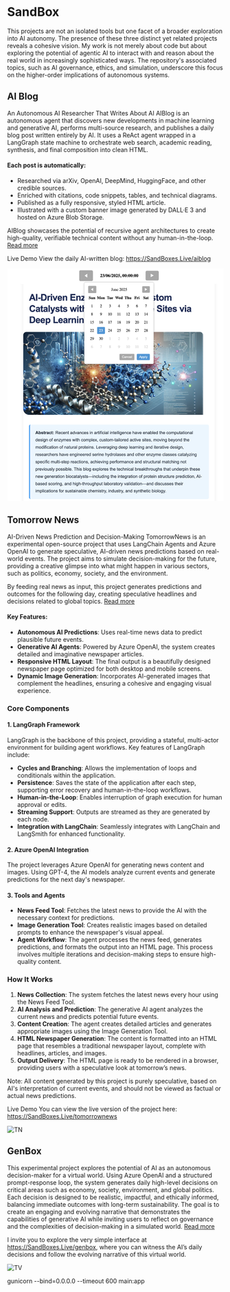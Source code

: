 # SandBox

This projects are not an isolated tools but one facet of a broader exploration into AI autonomy. The presence of these three distinct yet related projects reveals a cohesive vision. My work is not merely about code but about exploring the potential of agentic AI to interact with and reason about the real world in increasingly sophisticated ways. The repository's associated topics, such as AI governance, ethics, and simulation, underscore this focus on the higher-order implications of autonomous systems.

## AI Blog

An Autonomous AI Researcher That Writes About AI
AIBlog is an autonomous agent that discovers new developments in machine learning and generative AI, performs multi-source research, and publishes a daily blog post written entirely by AI. It uses a ReAct agent wrapped in a LangGraph state machine to orchestrate web search, academic reading, synthesis, and final composition into clean HTML.

#### Each post is automatically:

- Researched via arXiv, OpenAI, DeepMind, HuggingFace, and other credible sources.
- Enriched with citations, code snippets, tables, and technical diagrams.
- Published as a fully responsive, styled HTML article.
- Illustrated with a custom banner image generated by DALL·E 3 and hosted on Azure Blob Storage.

AIBlog showcases the potential of recursive agent architectures to create high-quality, verifiable technical content without any human-in-the-loop. [Read more](https://medium.com/design-bootcamp/recursive-intelligence-an-ai-agent-that-researches-and-writes-about-ai-autonomously-100bccd81001)

Live Demo
View the daily AI-written blog:
https://SandBoxes.Live/aiblog

![AIBlog](https://raw.githubusercontent.com/abozaralizadeh/SandBox/refs/heads/main/static/AIBlog.png)

## Tomorrow News

AI-Driven News Prediction and Decision-Making
TomorrowNews is an experimental open-source project that uses LangChain Agents and Azure OpenAI to generate speculative, AI-driven news predictions based on real-world events. The project aims to simulate decision-making for the future, providing a creative glimpse into what might happen in various sectors, such as politics, economy, society, and the environment.

By feeding real news as input, this project generates predictions and outcomes for the following day, creating speculative headlines and decisions related to global topics. [Read more](https://ai.gopubby.com/tomorrow-news-how-ai-crafts-futures-headlines-and-stories-8f2b37fd841e)

#### Key Features:
- **Autonomous AI Predictions**: Uses real-time news data to predict plausible future events.
- **Generative AI Agents**: Powered by Azure OpenAI, the system creates detailed and imaginative newspaper articles.
- **Responsive HTML Layout**: The final output is a beautifully designed newspaper page optimized for both desktop and mobile screens.
- **Dynamic Image Generation**: Incorporates AI-generated images that complement the headlines, ensuring a cohesive and engaging visual experience.

### Core Components

#### 1. **LangGraph Framework**
LangGraph is the backbone of this project, providing a stateful, multi-actor environment for building agent workflows. Key features of LangGraph include:

- **Cycles and Branching**: Allows the implementation of loops and conditionals within the application.
- **Persistence**: Saves the state of the application after each step, supporting error recovery and human-in-the-loop workflows.
- **Human-in-the-Loop**: Enables interruption of graph execution for human approval or edits.
- **Streaming Support**: Outputs are streamed as they are generated by each node.
- **Integration with LangChain**: Seamlessly integrates with LangChain and LangSmith for enhanced functionality.

#### 2. **Azure OpenAI Integration**
The project leverages Azure OpenAI for generating news content and images. Using GPT-4, the AI models analyze current events and generate predictions for the next day's newspaper.

#### 3. **Tools and Agents**
- **News Feed Tool**: Fetches the latest news to provide the AI with the necessary context for predictions.
- **Image Generation Tool**: Creates realistic images based on detailed prompts to enhance the newspaper's visual appeal.
- **Agent Workflow**: The agent processes the news feed, generates predictions, and formats the output into an HTML page. This process involves multiple iterations and decision-making steps to ensure high-quality content.

### How It Works

1. **News Collection**: The system fetches the latest news every hour using the News Feed Tool.
2. **AI Analysis and Prediction**: The generative AI agent analyzes the current news and predicts potential future events.
3. **Content Creation**: The agent creates detailed articles and generates appropriate images using the Image Generation Tool.
4. **HTML Newspaper Generation**: The content is formatted into an HTML page that resembles a traditional newspaper layout, complete with headlines, articles, and images.
5. **Output Delivery**: The HTML page is ready to be rendered in a browser, providing users with a speculative look at tomorrow’s news.


Note: All content generated by this project is purely speculative, based on AI's interpretation of current events, and should not be viewed as factual or actual news predictions.

Live Demo
You can view the live version of the project here:
https://SandBoxes.Live/tomorrownews

![TN](https://github.com/abozaralizadeh/SandBox/blob/main/static/TomorrowNewsSample4.png?raw=true)

## GenBox

This experimental project explores the potential of AI as an autonomous decision-maker for a virtual world. Using Azure OpenAI and a structured prompt-response loop, the system generates daily high-level decisions on critical areas such as economy, society, environment, and global politics. Each decision is designed to be realistic, impactful, and ethically informed, balancing immediate outcomes with long-term sustainability. The goal is to create an engaging and evolving narrative that demonstrates the capabilities of generative AI while inviting users to reflect on governance and the complexities of decision-making in a simulated world. [Read more](https://abozar-alizadeh.medium.com/exploring-ai-driven-governance-building-a-virtual-world-where-ai-rules-22419690a409)

I invite you to explore the very simple interface at https://SandBoxes.Live/genbox, where you can witness the AI’s daily decisions and follow the evolving narrative of this virtual world.

![TV](https://github.com/abozaralizadeh/SandBox/blob/main/static/sample.png?raw=true)

gunicorn --bind=0.0.0.0 --timeout 600 main:app
